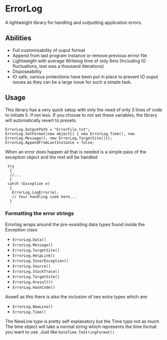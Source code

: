 # ErrorLog
A lightweight library for handling and outputting application errors.

## Abilities
- Full customisability of ouput format 
- Append from last program instance or remove previous errror file
- Lightweight with average Writelog time of only 6ms (Including IO fluctuations, test was a thousand itterations)
- Disposeability
- IO safe, various protections have been put in place to prevent IO ouput issues as they can be a large issue for such a simple task.

## Usage
This library has a very quick setup with only the need of only 3 lines of code to initiate it. If not less.
If you choose to not set these variables, the library will automatically revert to presets.

```
ErrorLog.OutputPath = "ErrorFile.txt";
ErrorLog.SetFormat(new object[] { new ErrorLog.Time(), new ErrorLog.Message(), new ErrorLog.TargetSite()});
ErrorLog.AppendFromLastInstance = false;
```

When an error does happen all that is needed is a simple pass of the exception object and the rest will be handled
```
 try
  {
  //...
  }
 catch (Exception e)
  {
   ErrorLog.LogError(e);
   // Your handling code here...
  }
```

### Formatting the error strings
Errorlog wraps around the pre-exsisting data types found inside the Exception class

- ```ErrorLog.Data()```
- ```ErrorLog.Message()```
- ```ErrorLog.TargetSite()```
- ```ErrorLog.HelpLink()```
- ```ErrorLog.InnerException()```
- ```ErrorLog.Source()```
- ```ErrorLog.StackTrace()```
- ```ErrorLog.TargetSite()```
- ```ErrorLog.Hresult()```
- ```ErrorLog.HashCode()```

Aswell as this there is also the inclusion of two extra types which are:
- ```ErrorLog.NewLine()```
- ```ErrorLog.Time()```

The NewLine type is pretty self explanatory but the Time type not as much
The time object will take a normal string which represents the time format you want to use. Just like ```DateTime.ToStringFormat()```

